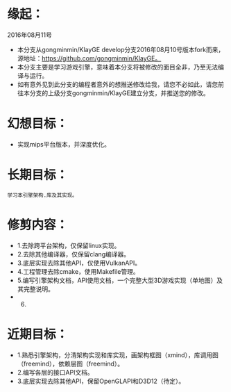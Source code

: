 # 缘起：
2016年08月11号
* 	本分支从gongminmin/KlayGE develop分支2016年08月10号版本fork而来，源地址：https://github.com/gongminmin/KlayGE。
* 	本分支主要是学习游戏引擎，意味着本分支将被修改的面目全非，乃至无法编译与运行。
* 	如有意外见到此分支的编程者意外的想推送修改给我，请您不必如此，请您前往本分支的上级分支gongminmin/KlayGE建立分支，并推送您的修改。
# 幻想目标：
* 	实现mips平台版本，并深度优化。
# 长期目标：
	学习本引擎架构.库及其实现。
# 修剪内容：
* 	1.去除跨平台架构，仅保留linux实现。
* 	2.去除其他编译器，仅保留clang编译器。
* 	3.底层实现去除其他API，仅使用VulkanAPI。
* 	4.工程管理去除cmake，使用Makefile管理。
* 	5.编写引擎架构文档，API使用文档，一个完整大型3D游戏实现（单地图）及其完整说明。
* 	6.
# 近期目标：
* 	1.熟悉引擎架构，分清架构实现和库实现，画架构框图（xmind），库调用图（freemind），依赖层图（freemind）。
* 	2.编写各层的接口API文档。
* 	3.底层实现去除其他API，保留OpenGLAPI和D3D12（待定）。
	
